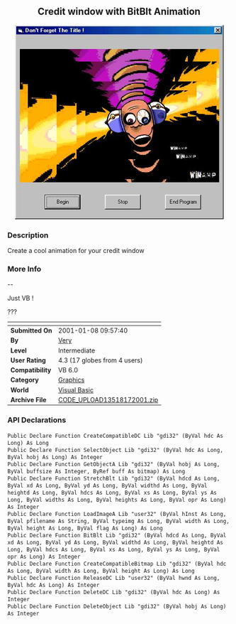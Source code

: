 ﻿<div align="center">

## Credit window with BitBlt Animation

<img src="PIC200117225122659.jpg">
</div>

### Description

Create a cool animation for your credit window
 
### More Info
 
--

Just VB !

???


<span>             |<span>
---                |---
**Submitted On**   |2001-01-08 09:57:40
**By**             |[Very](https://github.com/Planet-Source-Code/PSCIndex/blob/master/ByAuthor/very.md)
**Level**          |Intermediate
**User Rating**    |4.3 (17 globes from 4 users)
**Compatibility**  |VB 6\.0
**Category**       |[Graphics](https://github.com/Planet-Source-Code/PSCIndex/blob/master/ByCategory/graphics__1-46.md)
**World**          |[Visual Basic](https://github.com/Planet-Source-Code/PSCIndex/blob/master/ByWorld/visual-basic.md)
**Archive File**   |[CODE\_UPLOAD13518172001\.zip](https://github.com/Planet-Source-Code/very-credit-window-with-bitblt-animation__1-14235/archive/master.zip)

### API Declarations

```
Public Declare Function CreateCompatibleDC Lib "gdi32" (ByVal hdc As Long) As Long
Public Declare Function SelectObject Lib "gdi32" (ByVal hdc As Long, ByVal hobj As Long) As Integer
Public Declare Function GetObjectA Lib "gdi32" (ByVal hobj As Long, ByVal buffsize As Integer, ByRef buff As bitmap) As Long
Public Declare Function StretchBlt Lib "gdi32" (ByVal hdcd As Long, ByVal xd As Long, ByVal yd As Long, ByVal widthd As Long, ByVal heightd As Long, ByVal hdcs As Long, ByVal xs As Long, ByVal ys As Long, ByVal widths As Long, ByVal heights As Long, ByVal opr As Long) As Integer
Public Declare Function LoadImageA Lib "user32" (ByVal hInst As Long, ByVal pfilename As String, ByVal typeimg As Long, ByVal width As Long, ByVal height As Long, ByVal flag As Long) As Long
Public Declare Function BitBlt Lib "gdi32" (ByVal hdcd As Long, ByVal xd As Long, ByVal yd As Long, ByVal widthd As Long, ByVal heightd As Long, ByVal hdcs As Long, ByVal xs As Long, ByVal ys As Long, ByVal opr As Long) As Integer
Public Declare Function CreateCompatibleBitmap Lib "gdi32" (ByVal hdc As Long, ByVal width As Long, ByVal height As Long) As Long
Public Declare Function ReleaseDC Lib "user32" (ByVal hwnd As Long, ByVal hdc As Long) As Integer
Public Declare Function DeleteDC Lib "gdi32" (ByVal hdc As Long) As Integer
Public Declare Function DeleteObject Lib "gdi32" (ByVal hobj As Long) As Integer
```





